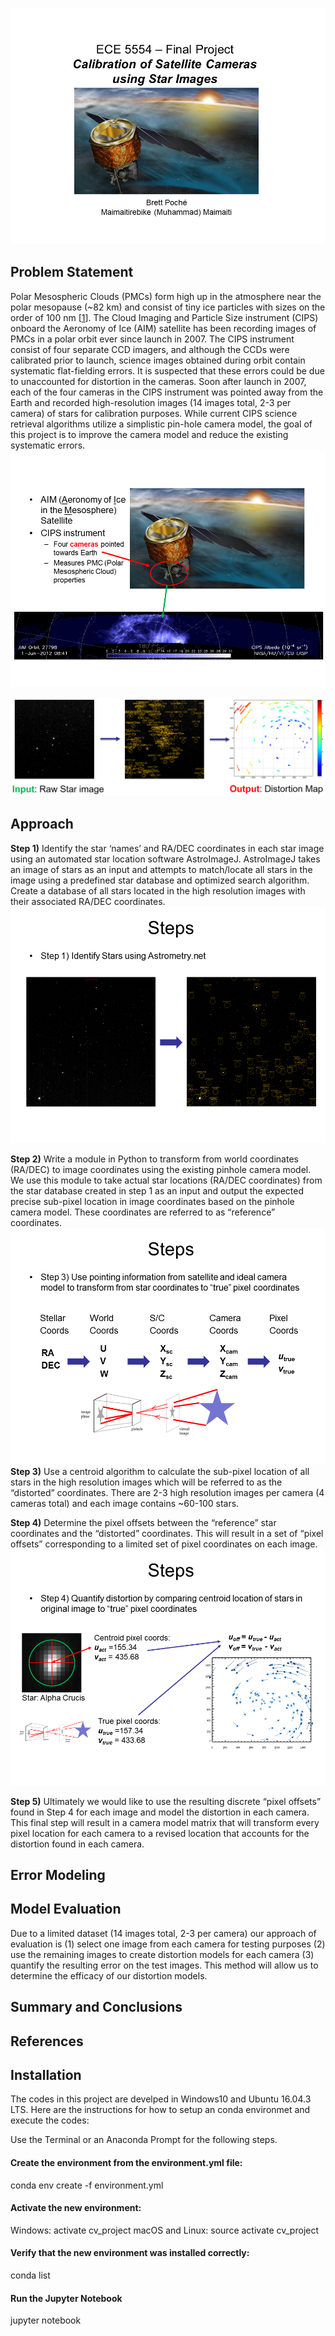 ![](https://github.com/MuhammadVT/ECE5554_final_project/blob/master/CIPS_presentation_final_blank_background/Slide1.PNG)

## Problem Statement
Polar Mesospheric Clouds (PMCs) form high up in the atmosphere near the polar mesopause (~82 km) and consist of tiny ice particles with sizes on the order of 100 nm [[1](https://www.sciencedirect.com/science/article/pii/S1364682608002861)]. The Cloud Imaging and Particle Size instrument (CIPS) onboard the Aeronomy of Ice (AIM) satellite has been recording images of PMCs in a polar orbit ever since launch in 2007. The CIPS instrument consist of four separate CCD imagers, and although the CCDs were calibrated prior to launch, science images obtained during orbit contain systematic flat-fielding errors. It is suspected that these errors could be due to unaccounted for distortion in the cameras.
Soon after launch in 2007, each of the four cameras in the CIPS instrument was pointed away from the Earth and recorded high-resolution images (14 images total, 2-3 per camera) of stars for calibration purposes. While current CIPS science retrieval algorithms utilize a simplistic pin-hole camera model, the goal of this project is to improve the camera model and reduce the existing systematic errors.   
![](https://github.com/MuhammadVT/ECE5554_final_project/blob/master/CIPS_presentation_final_blank_background/Slide4.PNG)

![](https://github.com/MuhammadVT/ECE5554_final_project/blob/master/CIPS_presentation_final_blank_background/Goal_input_to_output.PNG)


## Approach
**Step 1)** Identify the star ‘names’ and RA/DEC coordinates in each star image using an automated star location software AstroImageJ. AstroImageJ takes an image of stars as an input and attempts to match/locate all stars in the image using a predefined star database and optimized search algorithm. Create a database of all stars located in the high resolution images with their associated RA/DEC coordinates.
![](https://github.com/MuhammadVT/ECE5554_final_project/blob/master/CIPS_presentation_final_blank_background/Slide9.PNG)

**Step 2)** Write a module in Python to transform from world coordinates (RA/DEC) to image coordinates using the existing pinhole camera model. We use this module to take actual star locations (RA/DEC coordinates) from the star database created in step 1 as an input and output the expected precise sub-pixel location in image coordinates based on the pinhole camera model. These coordinates are referred to as “reference” coordinates.
![](https://github.com/MuhammadVT/ECE5554_final_project/blob/master/CIPS_presentation_final_blank_background/Slide11.PNG)
**Step 3)** Use a centroid algorithm to calculate the sub-pixel location of all stars in the high resolution images which will be referred to as the “distorted” coordinates. There are 2-3 high resolution images per camera (4 cameras total) and each image contains ~60-100 stars.

**Step 4)** Determine the pixel offsets between the “reference” star coordinates and the “distorted” coordinates. This will result in a set of “pixel offsets” corresponding to a limited set of pixel coordinates on each image.
![](https://github.com/MuhammadVT/ECE5554_final_project/blob/master/CIPS_presentation_final_blank_background/Slide17.PNG)

**Step 5)** Ultimately we would like to use the resulting discrete “pixel offsets” found in Step 4 for each image and model the distortion in each camera. This final step will result in a camera model matrix that will transform every pixel location for each camera to a revised location that accounts for the distortion found in each camera.

## Error Modeling


## Model Evaluation

Due to a limited dataset (14 images total, 2-3 per camera) our approach of evaluation is (1) select one image from each camera for testing purposes (2) use the remaining images to create distortion models for each camera (3) quantify the resulting error on the test images. This method will allow us to determine the efficacy of our distortion models.

## Summary and Conclusions

## References 


## Installation
The codes in this project are develped in Windows10 and Ubuntu 16.04.3 LTS.
Here are the instructions for how to setup an conda environmet and execute the codes:

Use the Terminal or an Anaconda Prompt for the following steps.

#### Create the environment from the environment.yml file:

conda env create -f environment.yml

#### Activate the new environment:

Windows: activate cv_project 
macOS and Linux: source activate cv_project

#### Verify that the new environment was installed correctly:

conda list

#### Run the Jupyter Notebook

jupyter notebook






